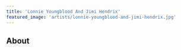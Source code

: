 ```yaml
---
title: 'Lonnie Youngblood And Jimi Hendrix'
featured_image: 'artists/lonnie-youngblood-and-jimi-hendrix.jpg'
---
```


## About


